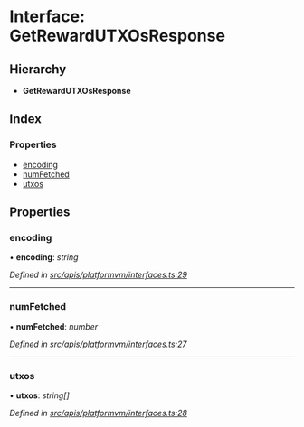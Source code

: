 # Interface: GetRewardUTXOsResponse

## Hierarchy

- **GetRewardUTXOsResponse**

## Index

### Properties

- [encoding](platformvm_interfaces.getrewardutxosresponse#encoding)
- [numFetched](platformvm_interfaces.getrewardutxosresponse#numfetched)
- [utxos](platformvm_interfaces.getrewardutxosresponse#utxos)

## Properties

### encoding

• **encoding**: _string_

_Defined in [src/apis/platformvm/interfaces.ts:29](https://github.com/chain4travel/caminojs/blob/3883166/src/apis/platformvm/interfaces.ts#L29)_

---

### numFetched

• **numFetched**: _number_

_Defined in [src/apis/platformvm/interfaces.ts:27](https://github.com/chain4travel/caminojs/blob/3883166/src/apis/platformvm/interfaces.ts#L27)_

---

### utxos

• **utxos**: _string[]_

_Defined in [src/apis/platformvm/interfaces.ts:28](https://github.com/chain4travel/caminojs/blob/3883166/src/apis/platformvm/interfaces.ts#L28)_
